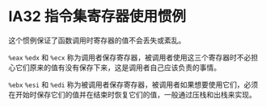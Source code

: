# IA32 指令集寄存器使用惯例
这个惯例保证了函数调用时寄存器的值不会丢失或紊乱。

`%eax` `%edx` 和 `%ecx` 称为调用者保存寄存器，被调用者使用这三个寄存器时不必担心它们原来的值有没有保存下来，这是调用者自己应该负责的事情。

`%ebx` `%esi` 和 `%edi` 称为被调用者保存寄存器，被调用者如果想要使用它们，必须在开始时保存它们的值并在结束时恢复它们的值，一般通过压栈和出栈来实现。


